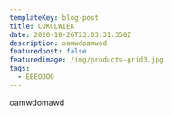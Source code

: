 ```yaml
---
templateKey: blog-post
title: COKOLWIEK
date: 2020-10-26T23:03:31.350Z
description: oamwdoamwod
featuredpost: false
featuredimage: /img/products-grid3.jpg
tags:
  - EEEOOOO
---
```

oamwdomawd